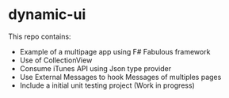 # dynamic-ui

This repo contains:
 - Example of a multipage app using F# Fabulous framework
 - Use of CollectionView
 - Consume iTunes API using Json type provider
 - Use External Messages to hook Messages of multiples pages
 - Include a initial unit testing project (Work in progress)
 
